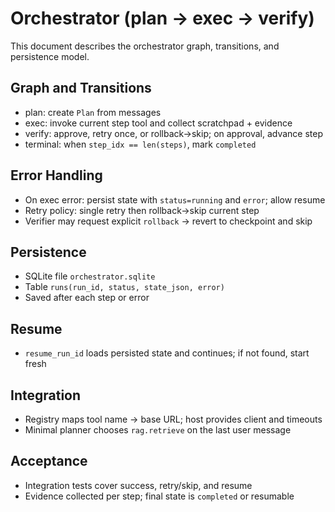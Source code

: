 # Orchestrator (plan → exec → verify)

This document describes the orchestrator graph, transitions, and persistence model.

## Graph and Transitions
- plan: create `Plan` from messages
- exec: invoke current step tool and collect scratchpad + evidence
- verify: approve, retry once, or rollback→skip; on approval, advance step
- terminal: when `step_idx == len(steps)`, mark `completed`

## Error Handling
- On exec error: persist state with `status=running` and `error`; allow resume
- Retry policy: single retry then rollback→skip current step
- Verifier may request explicit `rollback` → revert to checkpoint and skip

## Persistence
- SQLite file `orchestrator.sqlite`
- Table `runs(run_id, status, state_json, error)`
- Saved after each step or error

## Resume
- `resume_run_id` loads persisted state and continues; if not found, start fresh

## Integration
- Registry maps tool name → base URL; host provides client and timeouts
- Minimal planner chooses `rag.retrieve` on the last user message

## Acceptance
- Integration tests cover success, retry/skip, and resume
- Evidence collected per step; final state is `completed` or resumable
